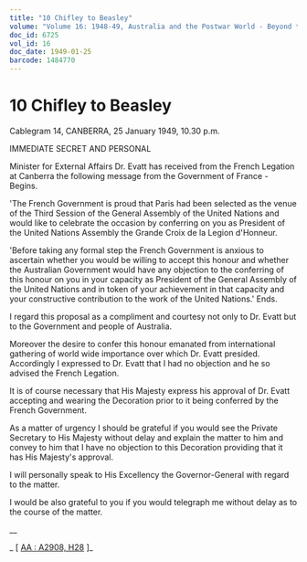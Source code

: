 ```yaml
---
title: "10 Chifley to Beasley"
volume: "Volume 16: 1948-49, Australia and the Postwar World - Beyond the Region"
doc_id: 6725
vol_id: 16
doc_date: 1949-01-25
barcode: 1484770
---
```


# 10 Chifley to Beasley

Cablegram 14, CANBERRA, 25 January 1949, 10.30 p.m.

IMMEDIATE SECRET AND PERSONAL

Minister for External Affairs Dr. Evatt has received from the French Legation at Canberra the following message from the Government of France - Begins.

'The French Government is proud that Paris had been selected as the venue of the Third Session of the General Assembly of the United Nations and would like to celebrate the occasion by conferring on you as President of the United Nations Assembly the Grande Croix de la Legion d'Honneur.

'Before taking any formal step the French Government is anxious to ascertain whether you would be willing to accept this honour and whether the Australian Government would have any objection to the conferring of this honour on you in your capacity as President of the General Assembly of the United Nations and in token of your achievement in that capacity and your constructive contribution to the work of the United Nations.' Ends.

I regard this proposal as a compliment and courtesy not only to Dr. Evatt but to the Government and people of Australia.

Moreover the desire to confer this honour emanated from international gathering of world wide importance over which Dr. Evatt presided. Accordingly I expressed to Dr. Evatt that I had no objection and he so advised the French Legation.

It is of course necessary that His Majesty express his approval of Dr. Evatt accepting and wearing the Decoration prior to it being conferred by the French Government.

As a matter of urgency I should be grateful if you would see the Private Secretary to His Majesty without delay and explain the matter to him and convey to him that I have no objection to this Decoration providing that it has His Majesty's approval.

I will personally speak to His Excellency the Governor-General with regard to the matter.

I would be also grateful to you if you would telegraph me without delay as to the course of the matter.

__

_ [ [AA : A2908, H28](http://www.naa.gov.au/cgi-bin/Search?O=I&Number=1484770) ]_

